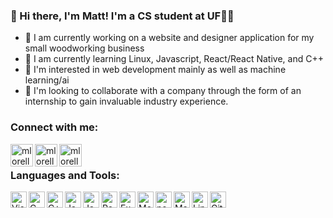 

### 👋 Hi there, I'm Matt! I'm a CS student at UF🐊🐊
- 📱 I am currently working on a website and designer application for my small woodworking business
- 🍎 I am currently learning Linux, Javascript, React/React Native, and C++
- 👀 I'm interested in web development mainly as well as machine learning/ai
- 🤝 I'm looking to collaborate with a company through the form of an internship to gain invaluable industry experience.

### Connect with me:

[<img align="left" alt="mlorelle | LinkedIn" width="36px" src="https://cdn.jsdelivr.net/npm/simple-icons@v3/icons/linkedin.svg" />][linkedin]
[<img align="left" alt="mlorelle | gmail" width="36px" src="https://cdn.jsdelivr.net/npm/simple-icons@v3/icons/gmail.svg" />][gmail]
[<img align="left" alt="mlorelle | leetcode" width="36px" src="https://cdn.jsdelivr.net/npm/simple-icons@v3/icons/leetcode.svg" />][leetcode]

<br />

### Languages and Tools:

<img align="left" alt="Visual Studio Code" width="26px" src="https://cdn.jsdelivr.net/gh/devicons/devicon/icons/visualstudio/visualstudio-plain.svg" />
<img align="left" alt="C" width="26px" src="https://cdn.jsdelivr.net/gh/devicons/devicon/icons/c/c-original.svg" />
<img align="left" alt="C++" width="26px" src="https://cdn.jsdelivr.net/gh/devicons/devicon/icons/cplusplus/cplusplus-original.svg" />
<img align="left" alt="Java" width="26px" src="https://cdn.jsdelivr.net/gh/devicons/devicon/icons/java/java-original.svg" />
<img align="left" alt="Javascript" width="26px"  src="https://cdn.jsdelivr.net/gh/devicons/devicon/icons/javascript/javascript-original.svg"/>
<img align="left" alt="React" width="26px" src="https://cdn.jsdelivr.net/gh/devicons/devicon/icons/react/react-original.svg" />
<img align="left" alt="Express" width="26px" src="https://cdn.jsdelivr.net/gh/devicons/devicon/icons/express/express-original.svg" />
<img align="left" alt="MongoDB" width="26px" src="https://cdn.jsdelivr.net/gh/devicons/devicon/icons/mongodb/mongodb-original.svg" />
<img align="left" alt="node.js" width="26px" src="https://cdn.jsdelivr.net/gh/devicons/devicon/icons/nodejs/nodejs-original-wordmark.svg" />
<img align="left" alt="MaterialUI" width="26px" src="https://cdn.jsdelivr.net/gh/devicons/devicon/icons/materialui/materialui-original.svg" />
<img align="left" alt="Linux" width="26px" src="https://cdn.jsdelivr.net/gh/devicons/devicon/icons/linux/linux-original.svg" />
<img align="left" alt="Git" width="26px" src="https://cdn.jsdelivr.net/gh/devicons/devicon/icons/git/git-original.svg" />

[linkedin]: https://www.linkedin.com/in/matthewlorelle/
[gmail]: https://mail.google.com/mail/u/0/?fs=1&tf=cm&source=mailto&to=matthewlorelle@gmail.com
[leetcode]: https://leetcode.com/mlorelle/
